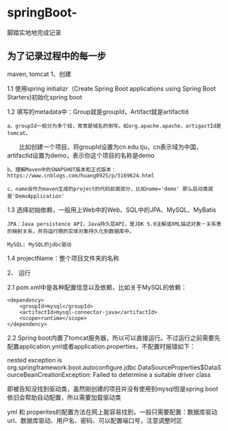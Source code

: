 # springBoot-
脚踏实地地完成记录

为了记录过程中的每一步
------------------------------------------------------------------
maven, tomcat
1、创建

1.1 使用spring initializr（Create Spring Boot applications using Spring Boot Starters)初始化spring boot

1.2 填写的metadata中：Group就是groupId，Artifact就是artifactId

    a、groupId一般分为多个段，常常是域名的倒写。如org.apache.apache，artigactId是tomcat。
    
　　比如创建一个项目，将groupId设置为cn.edu.tju，cn表示域为中国，artifactId设置为demo，表示你这个项目的名称是demo
  
    b、理解Maven中的SNAPSHOT版本和正式版本：https://www.cnblogs.com/huang0925/p/5169624.html
    
	c、name会作为maven生成的project的代码前面部分，比如name='demo' 那么启动类就是'DemoApplication'
	
1.3 选择初始依赖，一般用上Web中的Web、SQL中的JPA、MySQL、MyBatis

	JPA：Java persistence API，Java持久层API，是JDK 5.0注解或XML描述对象－关系表的映射关系，并将运行期的实体对象持久化到数据库中。
	
	MySQL: MySQL的jdbc驱动
	
1.4 projectName：整个项目文件夹的名称


2、 运行

2.1 pom.xml中是各种配置信息以及依赖，比如关于MySQL的依赖：

	<dependency>
        <groupId>mysql</groupId>
        <artifactId>mysql-connector-java</artifactId>
        <scope>runtime</scope>
    </dependency>

2.2 Spring boot内置了tomcat服务器，所以可以直接运行。不过运行之前需要先配置application.yml或者application.properties，不配置时报错如下：

nested exception is org.springframework.boot.autoconfigure.jdbc.DataSourceProperties$DataSourceBeanCreationException: Failed to determine a suitable driver class

即被告知没找到驱动类，虽然刚创建的项目并没有使用到mysql但是spring boot依旧会帮助自动配置，所以需要加载驱动类

yml 和 properites的配置方法在网上能容易找到，一般只需要配置：数据库驱动url、数据库驱动、用户名、密码、可以配置端口号，注意调整时区

